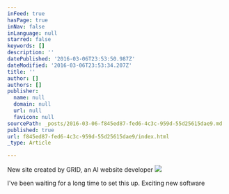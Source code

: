 ```yaml
---
inFeed: true
hasPage: true
inNav: false
inLanguage: null
starred: false
keywords: []
description: ''
datePublished: '2016-03-06T23:53:50.987Z'
dateModified: '2016-03-06T23:53:34.207Z'
title: ''
author: []
authors: []
publisher:
  name: null
  domain: null
  url: null
  favicon: null
sourcePath: _posts/2016-03-06-f845ed87-fed6-4c3c-959d-55d25615dae9.md
published: true
url: f845ed87-fed6-4c3c-959d-55d25615dae9/index.html
_type: Article

---
```

New site created by GRID, an AI website developer
![](https://the-grid-user-content.s3-us-west-2.amazonaws.com/298d3351-fdd6-43e0-8b11-17cd47144b6d.jpg)

I've been waiting for a long time to set this up.  Exciting new software